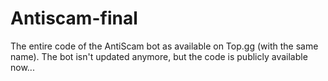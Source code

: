 # Antiscam-final
The entire code of the AntiScam bot as available on Top.gg (with the same name).
The bot isn't updated anymore, but the code is publicly available now...
